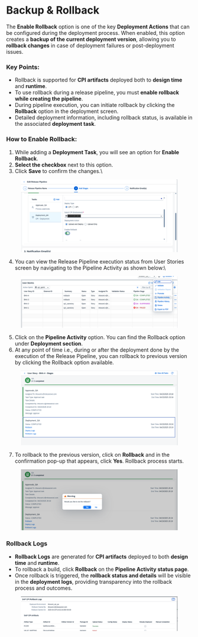 # Backup & Rollback

The **Enable Rollback** option is one of the key **Deployment Actions** that can be configured during the deployment process. When enabled, this option creates a **backup of the current deployment version**, allowing you to **rollback changes** in case of deployment failures or post-deployment issues.

### **Key Points:**

* Rollback is supported for **CPI artifacts** deployed both to **design time** and **runtime**.
* To use rollback during a release pipeline, you must **enable rollback while creating the pipeline**.
* During pipeline execution, you can initiate rollback by clicking the **Rollback** option in the deployment screen.
* Detailed deployment information, including rollback status, is available in the associated **deployment task**.

### **How to Enable Rollback:**

1. While adding a **Deployment Task**, you will see an option for **Enable Rollback**.
2. **Select the checkbox** next to this option.
3. Click **Save** to confirm the changes.\


<figure><img src="../../../.gitbook/assets/image (1068).png" alt=""><figcaption></figcaption></figure>

4. You can view the Release Pipeline execution status from User Stories screen by navigating to the Pipeline Activity as shown below:\


<figure><img src="../../../.gitbook/assets/image (1071).png" alt=""><figcaption></figcaption></figure>

5. Click on the **Pipeline Activity** option. You can find the Rollback option under **Deployment section**.&#x20;
6. At any point of time i.e., during or after the deployment done by the execution of the Release Pipeline, you can rollback to previous version by clicking the Rollback option available.&#x20;

<figure><img src="../../../.gitbook/assets/image (1073).png" alt=""><figcaption></figcaption></figure>

7. To rollback to the previous version, click on **Rollback** and in the confirmation pop-up that appears, click **Yes**. Rollback process starts.

<figure><img src="../../../.gitbook/assets/image (1072).png" alt=""><figcaption></figcaption></figure>

### **Rollback Logs**

* **Rollback Logs** are generated for **CPI artifacts** deployed to both **design time** and **runtime**.
* To rollback a build, click **Rollback** on the **Pipeline Activity status page**.
* Once rollback is triggered, the **rollback status and details** will be visible in the **deployment logs**, providing transparency into the rollback process and outcomes.

<figure><img src="../../../.gitbook/assets/image (1074).png" alt=""><figcaption></figcaption></figure>
